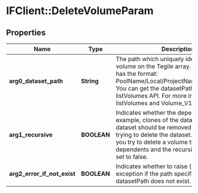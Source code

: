 # IFClient::DeleteVolumeParam

## Properties
Name | Type | Description | Notes
------------ | ------------- | ------------- | -------------
**arg0_dataset_path** | **String** | The path which uniquely identifies the volume on the Tegile array.  The dataset path has the format: PoolName/Local/ProjectName/VolumeName.  You can get the datasetPath from the listVolumes API.  For more information, see listVolumes and Volume_V1_0.datasetPath.  | 
**arg1_recursive** | **BOOLEAN** | Indicates whether the dependents (for example, clones of the dataset) of the dataset  should be removed (if true) before trying to delete the dataset.  This API fails if you try to delete a volume that has dependents and the recursive parameter is set to false.  | 
**arg2_error_if_not_exist** | **BOOLEAN** | Indicates whether to raise (if true) an exception if the path specified by datasetPath does not exist.  | 


